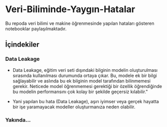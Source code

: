 # Veri-Biliminde-Yaygın-Hatalar

Bu repoda veri bilimi ve makine öğrenmesinde yapılan hataları gösteren notebooklar paylaşılmaktadır.

## İçindekiler
### Data Leakage
* Data Leakage, eğitim veri seti dışındaki bilginin modelin oluşturulması sırasında kullanılması durumunda ortaya çıkar. Bu, modele ek bir bilgi sağlayabilir ve aslında bu ek bilginin model tarafından bilinmemesi gerekir. Neticede model öğrenmemesi gerektiği bir özellik öğrendiğinde bu modelin performansını çok kolay bir şekilde geçersiz kılabilir."

* Yani yapılan bu hata (Data Leakage), aşırı iyimser veya gerçek hayatta bir işe yaramayacak modeller oluşturmanıza neden olabilir.

### Yakında...


